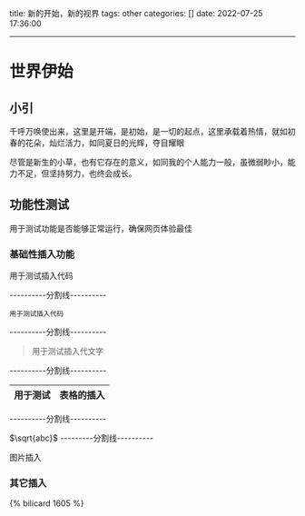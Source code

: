 ﻿title: 新的开始，新的视界
tags: other
categories: []
date: 2022-07-25 17:36:00

---

# 世界伊始

## 小引

千呼万唤使出来，这里是开端，是初始，是一切的起点，这里承载着热情，就如初春的花朵，灿烂活力，如同夏日的光辉，夺目耀眼

尽管是新生的小草，也有它存在的意义，如同我的个人能力一般，虽微弱眇小，能力不足，但坚持努力，也终会成长。

## 功能性测试

用于测试功能是否能够正常运行，确保网页体验最佳

### 基础性插入功能

<div>
用于测试插入代码
</div>

----------分割线----------

```
用于测试插入代码
```

----------分割线----------

> 用于测试插入代文字

----------分割线----------

| 用于测试 | 表格的插入 |
| ---- | ----- |

----------分割线----------

$\sqrt{abc}$
---------分割线----------

图片插入



### 

### 其它插入

{% bilicard 1605 %}
